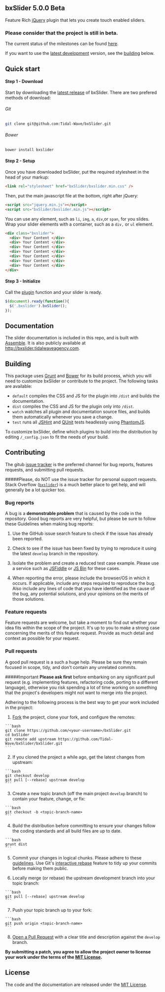 ## bxSlider 5.0.0 Beta

Feature Rich [jQuery](http://jquery.com/) plugin that lets you create touch enabled sliders. 

### Please consider that the project is still in beta. 

The current status of the milestones can be found [here](https://github.com/Tidal-Wave/bxSlider/milestones). 

If you want to use the [latest development](https://github.com/Tidal-Wave/bxSlider/archive/develop.zip) version, see the [building](#building) below.

## Quick start

#### Step 1 - Download

Start by downloading the [latest release](https://github.com/Tidal-Wave/bxSlider) of bxSlider. There are two prefered methods of download:

###### Git
```bash
git clone git@github.com:Tidal-Wave/bxSlider.git
```

###### Bower
```bash
bower install bxslider
```

#### Step 2 - Setup

Once you have downloaded bxSlider, put the required stylesheet in the head of your markup:

```html
<link rel="stylesheet" href="bxSlider/bxslider.min.css" />
```

Then, put the main javascript file at the bottom, right after jQuery:

```html
<script src="jquery.min.js"></script>
<script src="bxSlider/bxslider.min.js"></script>
```

You can use any element, such as `li`, `img`, `a`, `div`,or `span`,  for you slides. Wrap your slider elements with a container, such as a `div,` or `ul` element.

```html
<div class="bxslider">
  <div> Your Content </div>
  <div> Your Content </div>
  <div> Your Content </div>
  <div> Your Content </div>
  <div> Your Content </div>
  <div> Your Content </div>
  <div> Your Content </div>
</div>
```

#### Step 3 - Initialize

Call the [plugin](http://learn.jquery.com/plugins/) function and your slider is ready.

```javascript
$(document).ready(function(){
  $('.bxslider').bxSlider();
});
```

## Documentation

The slider documentation is included in this repo, and is built with [Assemble](http://assemble.io/). It is also publicly available at http://bxslider.tidalwaveagency.com.

## Building

This package uses [Grunt](http://gruntjs.com/) and [Bower](http://bower.io/) for its build process, which you will need to customize bxSlider or contribute to the project. The following tasks are available:

  * `default` compiles the CSS and JS for the plugin into `/dist` and builds the documentation.
  * `dist` compiles the CSS and JS for the plugin only into `/dist`.
  * `watch` watches all plugin and documentation source files, and builds them automatically whenever you save a change.
  * `test` runs all [JSHint](http://www.jshint.com/) and [QUnit](http://qunitjs.com/) tests headlessly using [PhantomJS](http://phantomjs.org/).

To customize bxSlider, define which plugins to build into the distribution by editing `/_config.json` to fit the needs of your build.

## Contributing

The gitub [issue tracker](https://github.com/Tidal-Wave/bxSlider/issues) is the preferred channel for bug reports, features requests, and submitting pull requests.

#####Please, do NOT use the issue tracker for personal support requests. Stack Overflow ([`bxslider`](http://stackoverflow.com/questions/tagged/bxslider)) is a much better place to get help, and will generally be a lot quicker too.

### Bug reports

A bug is a **demonstrable problem** that is caused by the code in the repository. Good bug reports are very helpful, but please be sure to follow these Guidelines when making bug reports:

  1. Use the GitHub issue search feature to check if the issue has already been reported.

  2. Check to see if the issue has been fixed by trying to reproduce it using the latest `develop` branch in the repository.

  3. Isolate the problem and create a reduced test case example. Please use a service such as [JSFiddle](http://jsfiddle.net/) or [JS Bin](http://jsbin.com/) for these cases.

  4. When reporting the error, please include the browser/OS in which it occurs. If applicable, include any steps required to reproduce the bug. Also include any lines of code that you have identified as the cause of the bug, any potential solutions, and your opinions on the merits of those solutions.

### Feature requests

Feature requests are welcome, but take a moment to find out whether your idea fits within the scope of the project. It's up to you to make a strong case concerning the merits of this feature request. Provide as much detail and context as possible for your request.

### Pull requests

A good pull request is a such a huge help. Please be sure they remain focused in scope, tidy, and don't contain any unrelated commits.

#####Important
**Please ask first** before embarking on any significant pull request (e.g. implementing features, refactoring code, porting to a different language), otherwise you risk spending a lot of time working on something that the project's developers might not want to merge into the project.

Adhering to the following process is the best way to get your work included in the project:

  1. [Fork](http://help.github.com/fork-a-repo/) the project, clone your fork, and configure the remotes:

    ```bash
    git clone https://github.com/<your-username>/bxSlider.git
    cd bxSlider
    git remote add upstream https://github.com/Tidal-Wave/bxSlider/bxSlider.git
    ```

  2. If you cloned the project a while ago, get the latest changes from upstream:

    ```bash
    git checkout develop
    git pull [--rebase] upstream develop
    ```

  3. Create a new topic branch (off the main project `develop` branch) to contain your feature, change, or fix:

    ```bash
    git checkout -b <topic-branch-name>
    ```

  4. Build the distribution before committing to ensure your changes follow the coding standards and all build files are up to date.

    ```bash
    grunt dist
    ```

  5. Commit your changes in logical chunks. Please adhere to these [guidelines](http://tbaggery.com/2008/04/19/a-note-about-git-commit-messages.html). Use Git's [interactive rebase](https://help.github.com/articles/interactive-rebase) feature to tidy up your commits before making them public.

  6. Locally merge (or rebase) the upstream development branch into your topic branch:

    ```bash
    git pull [--rebase] upstream develop
    ```

  7. Push your topic branch up to your fork:

    ```bash
    git push origin <topic-branch-name>
    ```

  8. [Open a Pull Request](https://help.github.com/articles/using-pull-requests/) with a clear title and description against the `develop` branch.

**By submitting a patch, you agree to allow the project owner to
license your work under the terms of the [MIT License](LICENSE).**

## License

The code and the documentation are released under the [MIT License](LICENSE).